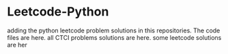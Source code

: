 # Leetcode-Python
adding the python leetcode problem solutions in this repositories. 
The code files are here.
all CTCI problems solutions are here.
some leetcode solutions are her

















































































































































































































































































































































































































































































































































